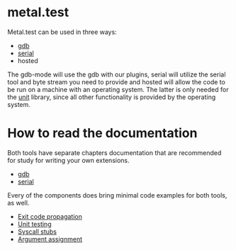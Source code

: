 # metal.test

Metal.test can be used in three ways:

 * [gdb](metal.gdb.md)
 * [serial](metal.serial.md)
 * hosted
 
The gdb-mode will use the gdb with our plugins, serial will utilize the serial tool and byte stream you need to provide and hosted will allow the code to be run
on a machine with an operating system. The latter is only needed for the [unit](unit.md) library, since all other functionality is provided by the operating system.  

# How to read the documentation

Both tools have separate chapters documentation that are recommended for study for writing your own extensions.

 * [gdb](metal.gdb.md)
 * [serial](metal.serial.md)

Every of the components does bring minimal code examples for both tools, as well. 

 * [Exit code propagation](https://github.com/metal-ci/doc/exit-code.md) 
 * [Unit testing](https://github.com/metal-ci/doc/unit.md)
 * [Syscall stubs](https://github.com/metal-ci/doc/newlib.md)
 * [Argument assignment](https://github.com/metal-ci/doc/argv.md)

